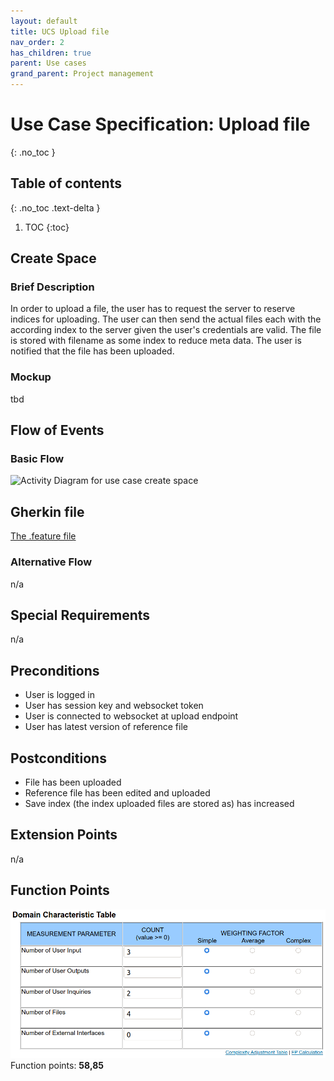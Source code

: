 ```yaml
---
layout: default
title: UCS Upload file
nav_order: 2
has_children: true
parent: Use cases
grand_parent: Project management
---
```


# Use Case Specification: Upload file
{: .no_toc }

## Table of contents
{: .no_toc .text-delta }

1. TOC
{:toc}

## Create Space
### Brief Description
In order to upload a file, the user has to request the server to reserve indices for uploading. The user can then send the actual files each with the according index to the server given the user's credentials are valid. The file is stored with filename as some index to reduce meta data. The user is notified that the file has been uploaded. 

### Mockup
tbd

## Flow of Events
### Basic Flow
![Activity Diagram for use case create space](../../../img/use_cases/activity_diagrams/ad_upload_file.svg)

## Gherkin file
[The .feature file](https://github.com/Vaultionizer/vault-server/blob/develop/src/test/resources/features/uploadFile.feature)

### Alternative Flow
n/a

## Special Requirements
n/a

## Preconditions
* User is logged in
* User has session key and websocket token
* User is connected to websocket at upload endpoint
* User has latest version of reference file

## Postconditions
* File has been uploaded
* Reference file has been edited and uploaded
* Save index (the index uploaded files are stored as) has increased

## Extension Points
n/a

## Function Points
![Function Points calculation table for Create Space - made with Tiny Tools](../../../img/use_cases/function_points/uc7_upload.png)
Function points: **58,85**
